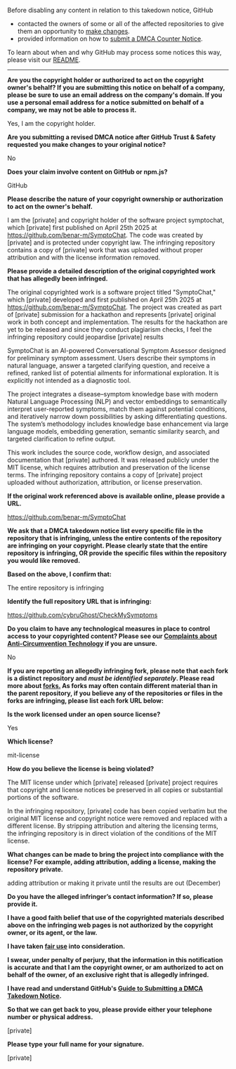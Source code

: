 Before disabling any content in relation to this takedown notice, GitHub
- contacted the owners of some or all of the affected repositories to give them an opportunity to [make changes](https://docs.github.com/en/github/site-policy/dmca-takedown-policy#a-how-does-this-actually-work).
- provided information on how to [submit a DMCA Counter Notice](https://docs.github.com/en/articles/guide-to-submitting-a-dmca-counter-notice).

To learn about when and why GitHub may process some notices this way, please visit our [README](https://github.com/github/dmca/blob/master/README.md#anatomy-of-a-takedown-notice).

---

**Are you the copyright holder or authorized to act on the copyright owner's behalf? If you are submitting this notice on behalf of a company, please be sure to use an email address on the company's domain. If you use a personal email address for a notice submitted on behalf of a company, we may not be able to process it.**

Yes, I am the copyright holder.

**Are you submitting a revised DMCA notice after GitHub Trust & Safety requested you make changes to your original notice?**

No

**Does your claim involve content on GitHub or npm.js?**

GitHub

**Please describe the nature of your copyright ownership or authorization to act on the owner's behalf.**

I am the [private] and copyright holder of the software project symptochat, which [private] first published on April 25th 2025 at https://github.com/benar-m/SymptoChat. The code was created by [private] and is protected under copyright law. The infringing repository contains a copy of [private] work that was uploaded without proper attribution and with the license information removed.

**Please provide a detailed description of the original copyrighted work that has allegedly been infringed.**

The original copyrighted work is a software project titled "SymptoChat," which [private] developed and first published on April 25th 2025 at https://github.com/benar-m/SymptoChat. The project was created as part of [private] submission for a hackathon and represents [private] original work in both concept and implementation. The results for the hackathon are yet to be released and since they conduct plagiarism checks, I feel the infringing repository could jeopardise [private] results

SymptoChat is an AI-powered Conversational Symptom Assessor designed for preliminary symptom assessment. Users describe their symptoms in natural language, answer a targeted clarifying question, and receive a refined, ranked list of potential ailments for informational exploration. It is explicitly not intended as a diagnostic tool.

The project integrates a disease–symptom knowledge base with modern Natural Language Processing (NLP) and vector embeddings to semantically interpret user-reported symptoms, match them against potential conditions, and iteratively narrow down possibilities by asking differentiating questions. The system’s methodology includes knowledge base enhancement via large language models, embedding generation, semantic similarity search, and targeted clarification to refine output.

This work includes the source code, workflow design, and associated documentation that [private] authored. It was released publicly under the MIT license, which requires attribution and preservation of the license terms. The infringing repository contains a copy of [private] project uploaded without authorization, attribution, or license preservation.

**If the original work referenced above is available online, please provide a URL.**

https://github.com/benar-m/SymptoChat

**We ask that a DMCA takedown notice list every specific file in the repository that is infringing, unless the entire contents of the repository are infringing on your copyright. Please clearly state that the entire repository is infringing, OR provide the specific files within the repository you would like removed.**

**Based on the above, I confirm that:**

The entire repository is infringing

**Identify the full repository URL that is infringing:**

https://github.com/cybruGhost/CheckMySymptoms

**Do you claim to have any technological measures in place to control access to your copyrighted content? Please see our <a href="https://docs.github.com/articles/guide-to-submitting-a-dmca-takedown-notice#complaints-about-anti-circumvention-technology">Complaints about Anti-Circumvention Technology</a> if you are unsure.**

No

**If you are reporting an allegedly infringing fork, please note that each fork is a distinct repository and <i>must be identified separately</i>. Please read more about <a href="https://docs.github.com/articles/dmca-takedown-policy#b-what-about-forks-or-whats-a-fork">forks.</a> As forks may often contain different material than in the parent repository, if you believe any of the repositories or files in the forks are infringing, please list each fork URL below:**

**Is the work licensed under an open source license?**

Yes

**Which license?**

mit-license

**How do you believe the license is being violated?**

The MIT license under which [private] released [private] project requires that copyright and license notices be preserved in all copies or substantial portions of the software.

In the infringing repository, [private] code has been copied verbatim but the original MIT license and copyright notice were removed and replaced with a different license. By stripping attribution and altering the licensing terms, the infringing repository is in direct violation of the conditions of the MIT license.

**What changes can be made to bring the project into compliance with the license? For example, adding attribution, adding a license, making the repository private.**

adding attribution or making it private until the results are out (December)

**Do you have the alleged infringer’s contact information? If so, please provide it.**

**I have a good faith belief that use of the copyrighted materials described above on the infringing web pages is not authorized by the copyright owner, or its agent, or the law.**

**I have taken <a href="https://www.lumendatabase.org/topics/22">fair use</a> into consideration.**

**I swear, under penalty of perjury, that the information in this notification is accurate and that I am the copyright owner, or am authorized to act on behalf of the owner, of an exclusive right that is allegedly infringed.**

**I have read and understand GitHub's <a href="https://docs.github.com/articles/guide-to-submitting-a-dmca-takedown-notice/">Guide to Submitting a DMCA Takedown Notice</a>.**

**So that we can get back to you, please provide either your telephone number or physical address.**

[private]

**Please type your full name for your signature.**

[private]
